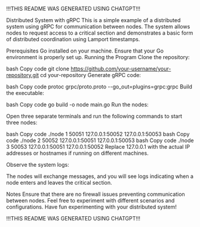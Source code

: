 
!!!THIS README WAS GENERATED USING CHATGPT!!!

Distributed System with gRPC
This is a simple example of a distributed system using gRPC for communication between nodes. The system allows nodes to request access to a critical section and demonstrates a basic form of distributed coordination using Lamport timestamps.

Prerequisites
Go installed on your machine.
Ensure that your Go environment is properly set up.
Running the Program
Clone the repository:

bash
Copy code
git clone https://github.com/your-username/your-repository.git
cd your-repository
Generate gRPC code:

bash
Copy code
protoc grpc/proto.proto --go_out=plugins=grpc:grpc
Build the executable:

bash
Copy code
go build -o node main.go
Run the nodes:

Open three separate terminals and run the following commands to start three nodes:

bash
Copy code
./node 1 50051 127.0.0.1:50052 127.0.0.1:50053
bash
Copy code
./node 2 50052 127.0.0.1:50051 127.0.0.1:50053
bash
Copy code
./node 3 50053 127.0.0.1:50051 127.0.0.1:50052
Replace 127.0.0.1 with the actual IP addresses or hostnames if running on different machines.

Observe the system logs:

The nodes will exchange messages, and you will see logs indicating when a node enters and leaves the critical section.

Notes
Ensure that there are no firewall issues preventing communication between nodes.
Feel free to experiment with different scenarios and configurations.
Have fun experimenting with your distributed system!


!!!THIS README WAS GENERATED USING CHATGPT!!!